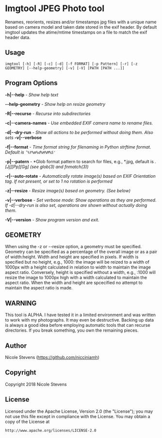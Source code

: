 # Imgtool JPEG Photo tool

Renames, reorients, resizes and/or timestamps jpg files with a unique
name based on camera model and taken date stored in the exif header. By
default imgtool updates the atime/mtime timestamps on a file to match
the exif header data.

## Usage

`imgtool [-h] [-R] [-c] [-d] [-f FORMAT] [-p Pattern] [-r] [-z GEOMETRY] [--help-geometry] [-v] [-V] [PATH [PATH ...]]`

## Program Options  ##

**-h|--help** - *Show help text*

**--help-geometry** - *Show help on resize geometry*

**-R|--recurse** - *Recurse into subdirectories*

**-c|--camera-names** - *Use embedded EXIF camera name to rename files.*

**-d|--dry-run** - *Show all actions to be performed without doing them. Also sets* **-v|--verbose**

**-f|--format** - *Time format string for filenaming in Python strftime format. Default is `’%Y%m%d%H%M%S'`*

**-p|--patern** - *Glob format pattern to search for files, e.g., *.jpg, default is *.[Jj][Pp][Gg] (see glob(3) and fnmatch(3))*

**-r|--auto-rotate** - *Automatically rotate image(s) based on EXIF Orientation tag. If not present, or set to 1 no rotation is performed*

**-z|--resize** - *Resize image(s) based on geometry. (See below)*

**-v|--verbose** - *Set verbose mode: Show operations as they are performed. If -d|--dry-run is also set, operations are shown without actually doing them.*

**-V|--version** - *Show program version and exit.*

## GEOMETRY

When using the -z or --resize option, a geometry must be specified. Geometry can be specified as a percentage of the overall image or as a pair of width:height.  Width and height are specified in pixels. If width is specified but no height, e.g., 1000: the image will be reized to a width of 1000px with a height calculated in relation to width to maintain the image aspect ratio. Conversely, height is specified without a width, e.g., :1000 will resize the image to 1000px high with a width calculated to maintain the aspect ratio.  When the width and height are spcecified no attempt to maintain the aspect ratio is made.


## WARNING

This tool is ALPHA. I have tested it in a limited environment and was
written to work with my photographs. It may even be destructive.
Backing up data is always a good idea before employing automatic tools
that can recurse directories. If you break something, you own the
remaining pieces.

## Author

Nicole Stevens (https://github.com/nicciniamh)

## Copyright

Copyright 2018 Nicole Stevens

## License

Licensed under the Apache License, Version 2.0 (the "License"); you may
not use this file except in compliance with the License. You may obtain
a copy of the License at

    http://www.apache.org/licenses/LICENSE-2.0
